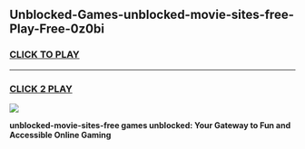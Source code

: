 
## Unblocked-Games-unblocked-movie-sites-free-Play-Free-0z0bi
<h3>
<a href="https://premium76.site?title=unblocked-movie-sites-free&ref=23A">CLICK TO PLAY</a></h3>
<hr>

<h3>
<a href="https://premium76.site?title=unblocked-movie-sites-free&ref=23A">CLICK 2 PLAY</a>
  
</h3>

<a href="https://premium76.site?title=unblocked-movie-sites-free&ref=23A"><img src="https://clearcache.store/games.png"></a>


**unblocked-movie-sites-free games unblocked: Your Gateway to Fun and Accessible Online Gaming**
